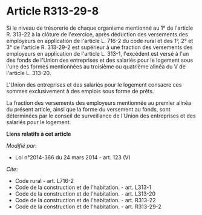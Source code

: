 # Article R313-29-8

Si le niveau de trésorerie de chaque organisme mentionné au 1° de l'article R. 313-22 à la clôture de l'exercice, après
déduction des versements des employeurs en application de l'article L. 716-2 du code rural et des 1°, 2° et 3° de l'article
R. 313-29-2 est supérieur à une fraction des versements des employeurs en application de l'article L. 313-1, l'excédent est
versé à l'un des fonds de l'Union des entreprises et des salariés pour le logement sous l'une des formes mentionnées au
troisième ou quatrième alinéa du V de l'article L. 313-20. 

L'Union des entreprises et des salariés pour le logement consacre ces sommes exclusivement à des emplois sous forme de
prêts. 

La fraction des versements des employeurs mentionnée au premier alinéa du présent article, ainsi que la forme du versement au
fonds, sont déterminées par le conseil de surveillance de l'Union des entreprises et des salariés pour le logement.

**Liens relatifs à cet article**

_Modifié par_:

  - Loi n°2014-366 du 24 mars 2014 - art. 123 (V)

_Cite_:

  - Code rural - art. L716-2
  - Code de la construction et de l'habitation. - art. L313-1
  - Code de la construction et de l'habitation. - art. L313-20
  - Code de la construction et de l'habitation. - art. R313-22
  - Code de la construction et de l'habitation. - art. R313-29-2
